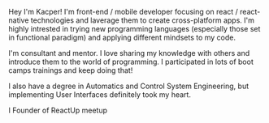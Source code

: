 Hey I'm Kacper!
I'm front-end / mobile developer focusing on react / react-native technologies and laverage them to create cross-platform apps. I'm highly intrested in trying new programming languages (especially those set in functional paradigm) and applying different mindsets to my code.

I'm consultant and mentor. I love sharing my knowledge with others and introduce them to the world of programming. I participated in lots of boot camps trainings and keep doing that!

I also have a degree in Automatics and Control System Engineering, but implementing User Interfaces definitely took my heart.

I Founder of ReactUp meetup